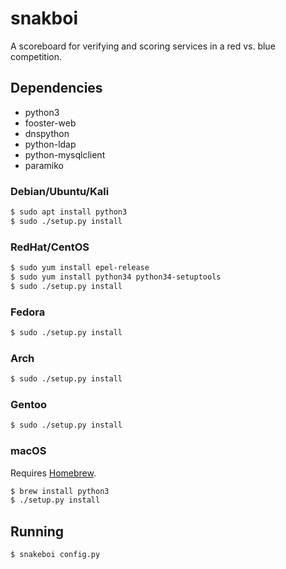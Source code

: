 snakboi
=======

A scoreboard for verifying and scoring services in a red vs. blue competition.


## Dependencies

* python3
* fooster-web
* dnspython
* python-ldap
* python-mysqlclient
* paramiko


### Debian/Ubuntu/Kali

```sh
$ sudo apt install python3
$ sudo ./setup.py install
```


### RedHat/CentOS

```sh
$ sudo yum install epel-release
$ sudo yum install python34 python34-setuptools
$ sudo ./setup.py install
```


### Fedora

```sh
$ sudo ./setup.py install
```


### Arch

```sh
$ sudo ./setup.py install
```


### Gentoo

```sh
$ sudo ./setup.py install
```


### macOS

Requires [Homebrew](https://brew.sh/).

```sh
$ brew install python3
$ ./setup.py install
```


## Running

```sh
$ snakeboi config.py
```
